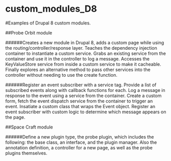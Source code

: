 # custom_modules_D8
#Examples of Drupal 8 custom modules.

##Probe Orbit module

######Creates a new module in Drupal 8, adds a custom page while using the routing/controller/response layer. Teaches the dependency injection container to instantiate a custom service. Grabs an existing service from the container and use it in the controller to log a message. Accesses the KeyValueStore service from inside a custom service to make it cacheable. Finally explores an alternative method to pass other services into the controller without needing to use the create function.

######Register an event subscriber with a service tag. Provide a list of subscribed events along with callback functions for each.  Log a message in response to the event using a service from the container. Create a custom form, fetch the event dispatch service from the container to trigger an event. Insatiate a custom class that wraps the Event object. Register an event subscriber with custom logic to determine which message appears on the page.

##Space Craft module

######Define a new plugin type, the probe plugin, which includes the following: the base class, an interface, and the plugin manager. Also the annotation definition, a controller for a new page, as well as the probe plugins themselves.
